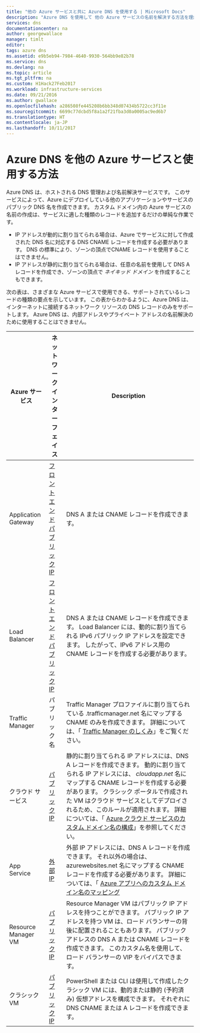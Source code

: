 ```yaml
---
title: "他の Azure サービスと共に Azure DNS を使用する | Microsoft Docs"
description: "Azure DNS を使用して 他の Azure サービスの名前を解決する方法を理解します"
services: dns
documentationcenter: na
author: georgewallace
manager: timlt
editor: 
tags: azure dns
ms.assetid: e9b5eb94-7984-4640-9930-564bb9e82b78
ms.service: dns
ms.devlang: na
ms.topic: article
ms.tgt_pltfrm: na
ms.custom: H1Hack27Feb2017
ms.workload: infrastructure-services
ms.date: 09/21/2016
ms.author: gwallace
ms.openlocfilehash: a286508fe445208b6bb348d07434b5722cc3f11e
ms.sourcegitcommit: 6699c77dcbd5f8a1a2f21fba3d0a0005ac9ed6b7
ms.translationtype: HT
ms.contentlocale: ja-JP
ms.lasthandoff: 10/11/2017
---
```

# <a name="how-azure-dns-works-with-other-azure-services"></a>Azure DNS を他の Azure サービスと使用する方法

Azure DNS は、ホストされる DNS 管理および名前解決サービスです。 このサービスによって、Azure にデプロイしている他のアプリケーションやサービスのパブリック DNS 名を作成できます。 カスタム ドメイン内の Azure サービスの名前の作成は、サービスに適した種類のレコードを追加するだけの単純な作業です。

* IP アドレスが動的に割り当てられる場合は、Azure でサービスに対して作成された DNS 名に対応する DNS CNAME レコードを作成する必要があります。 DNS の標準により、ゾーンの頂点でCNAME レコードを使用することはできません。
* IP アドレスが静的に割り当てられる場合は、任意の名前を使用して DNS A レコードを作成でき、ゾーンの頂点で *ネイキッド ドメイン* を作成することもできます。

次の表は、さまざまな Azure サービスで使用できる、サポートされているレコードの種類の要点を示しています。 この表からわかるように、Azure DNS は、インターネットに接続するネットワーク リソースの DNS レコードのみをサポートします。 Azure DNS は、内部アドレスやプライベート アドレスの名前解決のために使用することはできません。

| Azure サービス | ネットワーク インターフェイス | Description |
| --- | --- | --- |
| Application Gateway |[フロントエンド パブリック IP](dns-custom-domain.md#public-ip-address) |DNS A または CNAME レコードを作成できます。 |
| Load Balancer |[フロントエンド パブリック IP](dns-custom-domain.md#public-ip-address)  |DNS A または CNAME レコードを作成できます。 Load Balancer には、動的に割り当てられる IPv6 パブリック IP アドレスを設定できます。 したがって、IPv6 アドレス用の CNAME レコードを作成する必要があります。 |
| Traffic Manager |パブリック名 |Traffic Manager プロファイルに割り当てられている .trafficmanager.net 名にマップする CNAME のみを作成できます。 詳細については、「 [Traffic Manager のしくみ](../traffic-manager/traffic-manager-overview.md#traffic-manager-example)」をご覧ください。 |
| クラウド サービス |[パブリック IP](dns-custom-domain.md#public-ip-address) |静的に割り当てられる IP アドレスには、DNS A レコードを作成できます。 動的に割り当てられる IP アドレスには、 *cloudapp.net* 名にマップする CNAME レコードを作成する必要があります。 クラシック ポータルで作成された VM はクラウド サービスとしてデプロイされるため、このルールが適用されます。 詳細については、「 [Azure クラウド サービスのカスタム ドメイン名の構成](../cloud-services/cloud-services-custom-domain-name-portal.md)」を参照してください。 |
| App Service | [外部 IP](dns-custom-domain.md#app-service-web-apps) |外部 IP アドレスには、DNS A レコードを作成できます。 それ以外の場合は、azurewebsites.net 名にマップする CNAME レコードを作成する必要があります。 詳細については、「 [Azure アプリへのカスタム ドメイン名のマッピング](../app-service/app-service-web-tutorial-custom-domain.md) |
| Resource Manager VM |[パブリック IP](dns-custom-domain.md#public-ip-address) |Resource Manager VM はパブリック IP アドレスを持つことができます。 パブリック IP アドレスを持つ VM は、ロード バランサーの背後に配置されることもあります。 パブリック アドレスの DNS A または CNAME レコードを作成できます。 このカスタム名を使用して、ロード バランサーの VIP をバイパスできます。 |
| クラシック VM |[パブリック IP](dns-custom-domain.md#public-ip-address) |PowerShell または CLI は使用して作成したクラシック VM には、動的または静的 (予約済み) 仮想アドレスを構成できます。 それぞれに DNS CNAME または A レコードを作成できます。 |
